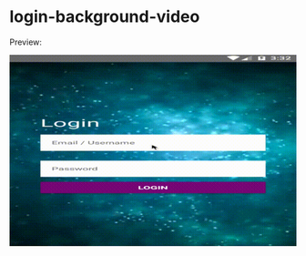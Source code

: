# login-background-video

Preview:

![alt text](https://github.com/ferryhinardi/login-background-video/blob/master/documents/rec1.gif)
